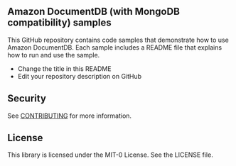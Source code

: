 ## Amazon DocumentDB (with MongoDB compatibility) samples

This GitHub repository contains code samples that demonstrate how to use Amazon DocumentDB. Each sample includes a README file that explains how to run and use the sample.

* Change the title in this README
* Edit your repository description on GitHub

## Security

See [CONTRIBUTING](CONTRIBUTING.md#security-issue-notifications) for more information.

## License

This library is licensed under the MIT-0 License. See the LICENSE file.

